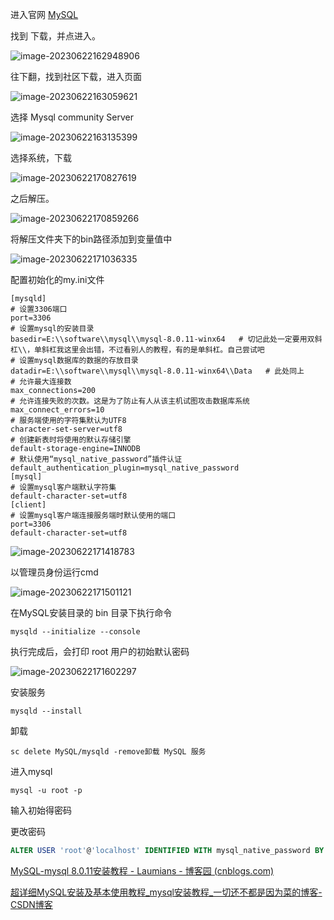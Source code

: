 进入官网 [MySQL](https://www.mysql.com/)

找到 下载，并点进入。

![image-20230622162948906](http://cdn.789ak.com/img/image-20230622162948906.png)

往下翻，找到社区下载，进入页面

![image-20230622163059621](http://cdn.789ak.com/img/image-20230622163059621.png)

选择 Mysql community Server

![image-20230622163135399](http://cdn.789ak.com/img/image-20230622163135399.png)

选择系统，下载

![image-20230622170827619](http://cdn.789ak.com/img/image-20230622170827619.png)

之后解压。

![image-20230622170859266](http://cdn.789ak.com/img/image-20230622170859266.png)

将解压文件夹下的bin路径添加到变量值中

![image-20230622171036335](http://cdn.789ak.com/img/image-20230622171036335.png)

配置初始化的my.ini文件

```
[mysqld]
# 设置3306端口
port=3306
# 设置mysql的安装目录
basedir=E:\\software\\mysql\\mysql-8.0.11-winx64   # 切记此处一定要用双斜杠\\，单斜杠我这里会出错，不过看别人的教程，有的是单斜杠。自己尝试吧
# 设置mysql数据库的数据的存放目录
datadir=E:\\software\\mysql\\mysql-8.0.11-winx64\\Data   # 此处同上
# 允许最大连接数
max_connections=200
# 允许连接失败的次数。这是为了防止有人从该主机试图攻击数据库系统
max_connect_errors=10
# 服务端使用的字符集默认为UTF8
character-set-server=utf8
# 创建新表时将使用的默认存储引擎
default-storage-engine=INNODB
# 默认使用“mysql_native_password”插件认证
default_authentication_plugin=mysql_native_password
[mysql]
# 设置mysql客户端默认字符集
default-character-set=utf8
[client]
# 设置mysql客户端连接服务端时默认使用的端口
port=3306
default-character-set=utf8
```

![image-20230622171418783](http://cdn.789ak.com/img/image-20230622171418783.png)

以管理员身份运行cmd

![image-20230622171501121](http://cdn.789ak.com/img/image-20230622171501121.png)

在MySQL安装目录的 bin 目录下执行命令

```
mysqld --initialize --console
```

执行完成后，会打印 root 用户的初始默认密码

![image-20230622171602297](http://cdn.789ak.com/img/image-20230622171602297.png)

安装服务

```
mysqld --install
```

卸载

```
sc delete MySQL/mysqld -remove卸载 MySQL 服务
```

进入mysql

```
mysql -u root -p
```

输入初始得密码

更改密码

```sql
ALTER USER 'root'@'localhost' IDENTIFIED WITH mysql_native_password BY 'newpassword';  
```







[MySQL-mysql 8.0.11安装教程 - Laumians - 博客园 (cnblogs.com)](https://www.cnblogs.com/laumians-notes/p/9069498.html)

[超详细MySQL安装及基本使用教程_mysql安装教程_一切还不都是因为菜的博客-CSDN博客](https://blog.csdn.net/theLostLamb/article/details/78797643)